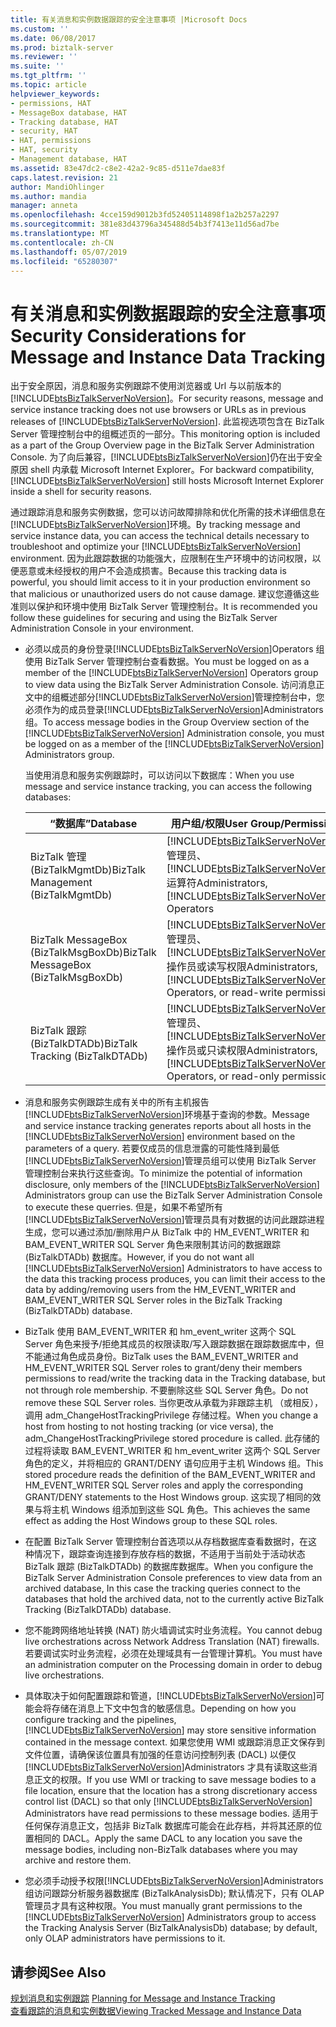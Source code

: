 ```yaml
---
title: 有关消息和实例数据跟踪的安全注意事项 |Microsoft Docs
ms.custom: ''
ms.date: 06/08/2017
ms.prod: biztalk-server
ms.reviewer: ''
ms.suite: ''
ms.tgt_pltfrm: ''
ms.topic: article
helpviewer_keywords:
- permissions, HAT
- MessageBox database, HAT
- Tracking database, HAT
- security, HAT
- HAT, permissions
- HAT, security
- Management database, HAT
ms.assetid: 83e47dc2-c8e2-42a2-9c85-d511e7dae83f
caps.latest.revision: 21
author: MandiOhlinger
ms.author: mandia
manager: anneta
ms.openlocfilehash: 4cce159d9012b3fd52405114898f1a2b257a2297
ms.sourcegitcommit: 381e83d43796a345488d54b3f7413e11d56ad7be
ms.translationtype: MT
ms.contentlocale: zh-CN
ms.lasthandoff: 05/07/2019
ms.locfileid: "65280307"
---
```

# <a name="security-considerations-for-message-and-instance-data-tracking"></a><span data-ttu-id="2f5bf-102">有关消息和实例数据跟踪的安全注意事项</span><span class="sxs-lookup"><span data-stu-id="2f5bf-102">Security Considerations for Message and Instance Data Tracking</span></span>
<span data-ttu-id="2f5bf-103">出于安全原因，消息和服务实例跟踪不使用浏览器或 Url 与以前版本的[!INCLUDE[btsBizTalkServerNoVersion](../includes/btsbiztalkservernoversion-md.md)]。</span><span class="sxs-lookup"><span data-stu-id="2f5bf-103">For security reasons, message and service instance tracking does not use browsers or URLs as in previous releases of [!INCLUDE[btsBizTalkServerNoVersion](../includes/btsbiztalkservernoversion-md.md)].</span></span> <span data-ttu-id="2f5bf-104">此监视选项包含在 BizTalk Server 管理控制台中的组概述页的一部分。</span><span class="sxs-lookup"><span data-stu-id="2f5bf-104">This monitoring option is included as a part of the Group Overview page in the BizTalk Server Administration Console.</span></span>  <span data-ttu-id="2f5bf-105">为了向后兼容，[!INCLUDE[btsBizTalkServerNoVersion](../includes/btsbiztalkservernoversion-md.md)]仍在出于安全原因 shell 内承载 Microsoft Internet Explorer。</span><span class="sxs-lookup"><span data-stu-id="2f5bf-105">For backward compatibility, [!INCLUDE[btsBizTalkServerNoVersion](../includes/btsbiztalkservernoversion-md.md)] still hosts Microsoft Internet Explorer inside a shell for security reasons.</span></span>  

 <span data-ttu-id="2f5bf-106">通过跟踪消息和服务实例数据，您可以访问故障排除和优化所需的技术详细信息在[!INCLUDE[btsBizTalkServerNoVersion](../includes/btsbiztalkservernoversion-md.md)]环境。</span><span class="sxs-lookup"><span data-stu-id="2f5bf-106">By tracking message and service instance data, you can access the technical details necessary to troubleshoot and optimize your [!INCLUDE[btsBizTalkServerNoVersion](../includes/btsbiztalkservernoversion-md.md)] environment.</span></span> <span data-ttu-id="2f5bf-107">因为此跟踪数据的功能强大，应限制在生产环境中的访问权限，以便恶意或未经授权的用户不会造成损害。</span><span class="sxs-lookup"><span data-stu-id="2f5bf-107">Because this tracking data is powerful, you should limit access to it in your production environment so that malicious or unauthorized users do not cause damage.</span></span> <span data-ttu-id="2f5bf-108">建议您遵循这些准则以保护和环境中使用 BizTalk Server 管理控制台。</span><span class="sxs-lookup"><span data-stu-id="2f5bf-108">It is recommended you follow these guidelines for securing and using the BizTalk Server Administration Console in your environment.</span></span>  

- <span data-ttu-id="2f5bf-109">必须以成员的身份登录[!INCLUDE[btsBizTalkServerNoVersion](../includes/btsbiztalkservernoversion-md.md)]Operators 组使用 BizTalk Server 管理控制台查看数据。</span><span class="sxs-lookup"><span data-stu-id="2f5bf-109">You must be logged on as a member of the [!INCLUDE[btsBizTalkServerNoVersion](../includes/btsbiztalkservernoversion-md.md)] Operators group to view data using the BizTalk Server Administration Console.</span></span> <span data-ttu-id="2f5bf-110">访问消息正文中的组概述部分[!INCLUDE[btsBizTalkServerNoVersion](../includes/btsbiztalkservernoversion-md.md)]管理控制台中，您必须作为的成员登录[!INCLUDE[btsBizTalkServerNoVersion](../includes/btsbiztalkservernoversion-md.md)]Administrators 组。</span><span class="sxs-lookup"><span data-stu-id="2f5bf-110">To access message bodies in the Group Overview section of the [!INCLUDE[btsBizTalkServerNoVersion](../includes/btsbiztalkservernoversion-md.md)] Administration console, you must be logged on as a member of the [!INCLUDE[btsBizTalkServerNoVersion](../includes/btsbiztalkservernoversion-md.md)] Administrators group.</span></span>  

   <span data-ttu-id="2f5bf-111">当使用消息和服务实例跟踪时，可以访问以下数据库：</span><span class="sxs-lookup"><span data-stu-id="2f5bf-111">When you use message and service instance tracking, you can access the following databases:</span></span>  


  |               <span data-ttu-id="2f5bf-112">“数据库”</span><span class="sxs-lookup"><span data-stu-id="2f5bf-112">Database</span></span>               |                                                                                                   <span data-ttu-id="2f5bf-113">用户组/权限</span><span class="sxs-lookup"><span data-stu-id="2f5bf-113">User Group/Permissions</span></span>                                                                                                   |
  |--------------------------------------|----------------------------------------------------------------------------------------------------------------------------------------------------------------------------------------------------------------------------|
  |  <span data-ttu-id="2f5bf-114">BizTalk 管理 (BizTalkMgmtDb)</span><span class="sxs-lookup"><span data-stu-id="2f5bf-114">BizTalk Management (BizTalkMgmtDb)</span></span>  |              [!INCLUDE[btsBizTalkServerNoVersion](../includes/btsbiztalkservernoversion-md.md)] <span data-ttu-id="2f5bf-115">管理员、[!INCLUDE[btsBizTalkServerNoVersion](../includes/btsbiztalkservernoversion-md.md)]运算符</span><span class="sxs-lookup"><span data-stu-id="2f5bf-115">Administrators, [!INCLUDE[btsBizTalkServerNoVersion](../includes/btsbiztalkservernoversion-md.md)] Operators</span></span>               |
  | <span data-ttu-id="2f5bf-116">BizTalk MessageBox (BizTalkMsgBoxDb)</span><span class="sxs-lookup"><span data-stu-id="2f5bf-116">BizTalk MessageBox (BizTalkMsgBoxDb)</span></span> | [!INCLUDE[btsBizTalkServerNoVersion](../includes/btsbiztalkservernoversion-md.md)] <span data-ttu-id="2f5bf-117">管理员、[!INCLUDE[btsBizTalkServerNoVersion](../includes/btsbiztalkservernoversion-md.md)]操作员或读写权限</span><span class="sxs-lookup"><span data-stu-id="2f5bf-117">Administrators, [!INCLUDE[btsBizTalkServerNoVersion](../includes/btsbiztalkservernoversion-md.md)] Operators, or read-write permissions</span></span> |
  |   <span data-ttu-id="2f5bf-118">BizTalk 跟踪 (BizTalkDTADb)</span><span class="sxs-lookup"><span data-stu-id="2f5bf-118">BizTalk Tracking (BizTalkDTADb)</span></span>    | [!INCLUDE[btsBizTalkServerNoVersion](../includes/btsbiztalkservernoversion-md.md)] <span data-ttu-id="2f5bf-119">管理员、[!INCLUDE[btsBizTalkServerNoVersion](../includes/btsbiztalkservernoversion-md.md)]操作员或只读权限</span><span class="sxs-lookup"><span data-stu-id="2f5bf-119">Administrators, [!INCLUDE[btsBizTalkServerNoVersion](../includes/btsbiztalkservernoversion-md.md)] Operators, or read-only permissions</span></span>  |


- <span data-ttu-id="2f5bf-120">消息和服务实例跟踪生成有关中的所有主机报告[!INCLUDE[btsBizTalkServerNoVersion](../includes/btsbiztalkservernoversion-md.md)]环境基于查询的参数。</span><span class="sxs-lookup"><span data-stu-id="2f5bf-120">Message and service instance tracking generates reports about all hosts in the [!INCLUDE[btsBizTalkServerNoVersion](../includes/btsbiztalkservernoversion-md.md)] environment based on the parameters of a query.</span></span> <span data-ttu-id="2f5bf-121">若要仅成员的信息泄露的可能性降到最低[!INCLUDE[btsBizTalkServerNoVersion](../includes/btsbiztalkservernoversion-md.md)]管理员组可以使用 BizTalk Server 管理控制台来执行这些查询。</span><span class="sxs-lookup"><span data-stu-id="2f5bf-121">To minimize the potential of information disclosure, only members of the [!INCLUDE[btsBizTalkServerNoVersion](../includes/btsbiztalkservernoversion-md.md)] Administrators group can use the BizTalk Server Administration Console to execute these querries.</span></span> <span data-ttu-id="2f5bf-122">但是，如果不希望所有[!INCLUDE[btsBizTalkServerNoVersion](../includes/btsbiztalkservernoversion-md.md)]管理员具有对数据的访问此跟踪进程生成，您可以通过添加/删除用户从 BizTalk 中的 HM_EVENT_WRITER 和 BAM_EVENT_WRITER SQL Server 角色来限制其访问的数据跟踪 (BizTalkDTADb) 数据库。</span><span class="sxs-lookup"><span data-stu-id="2f5bf-122">However, if you do not want all [!INCLUDE[btsBizTalkServerNoVersion](../includes/btsbiztalkservernoversion-md.md)] Administrators to have access to the data this tracking process produces, you can limit their access to the data by adding/removing users from the HM_EVENT_WRITER and BAM_EVENT_WRITER SQL Server roles in the BizTalk Tracking (BizTalkDTADb) database.</span></span>  

- <span data-ttu-id="2f5bf-123">BizTalk 使用 BAM_EVENT_WRITER 和 hm_event_writer 这两个 SQL Server 角色来授予/拒绝其成员的权限读取/写入跟踪数据在跟踪数据库中，但不能通过角色成员身份。</span><span class="sxs-lookup"><span data-stu-id="2f5bf-123">BizTalk uses the BAM_EVENT_WRITER and HM_EVENT_WRITER SQL Server roles to grant/deny their members permissions to read/write the tracking data in the Tracking database, but not through role membership.</span></span> <span data-ttu-id="2f5bf-124">不要删除这些 SQL Server 角色。</span><span class="sxs-lookup"><span data-stu-id="2f5bf-124">Do not remove these SQL Server roles.</span></span> <span data-ttu-id="2f5bf-125">当你更改从承载为非跟踪主机 （或相反），调用 adm_ChangeHostTrackingPrivilege 存储过程。</span><span class="sxs-lookup"><span data-stu-id="2f5bf-125">When you change a host from hosting to not hosting tracking (or vice versa), the adm_ChangeHostTrackingPrivilege stored procedure is called.</span></span> <span data-ttu-id="2f5bf-126">此存储的过程将读取 BAM_EVENT_WRITER 和 hm_event_writer 这两个 SQL Server 角色的定义，并将相应的 GRANT/DENY 语句应用于主机 Windows 组。</span><span class="sxs-lookup"><span data-stu-id="2f5bf-126">This stored procedure reads the definition of the BAM_EVENT_WRITER and HM_EVENT_WRITER SQL Server roles and apply the corresponding GRANT/DENY statements to the Host Windows group.</span></span> <span data-ttu-id="2f5bf-127">这实现了相同的效果与将主机 Windows 组添加到这些 SQL 角色。</span><span class="sxs-lookup"><span data-stu-id="2f5bf-127">This achieves the same effect as adding the Host Windows group to these SQL roles.</span></span>  

- <span data-ttu-id="2f5bf-128">在配置 BizTalk Server 管理控制台首选项以从存档数据库查看数据时，在这种情况下，跟踪查询连接到存放存档的数据，不适用于当前处于活动状态 BizTalk 跟踪 (BizTalkDTADb) 的数据库数据库。</span><span class="sxs-lookup"><span data-stu-id="2f5bf-128">When you configure the BizTalk Server Administration Console preferences to view data from an archived database, In this case the tracking queries connect to the databases that hold the archived data, not to the currently active BizTalk Tracking (BizTalkDTADb) database.</span></span>  

- <span data-ttu-id="2f5bf-129">您不能跨网络地址转换 (NAT) 防火墙调试实时业务流程。</span><span class="sxs-lookup"><span data-stu-id="2f5bf-129">You cannot debug live orchestrations across Network Address Translation (NAT) firewalls.</span></span> <span data-ttu-id="2f5bf-130">若要调试实时业务流程，必须在处理域具有一台管理计算机。</span><span class="sxs-lookup"><span data-stu-id="2f5bf-130">You must have an administration computer on the Processing domain in order to debug live orchestrations.</span></span>  

- <span data-ttu-id="2f5bf-131">具体取决于如何配置跟踪和管道，[!INCLUDE[btsBizTalkServerNoVersion](../includes/btsbiztalkservernoversion-md.md)]可能会将存储在消息上下文中包含的敏感信息。</span><span class="sxs-lookup"><span data-stu-id="2f5bf-131">Depending on how you configure tracking and the pipelines, [!INCLUDE[btsBizTalkServerNoVersion](../includes/btsbiztalkservernoversion-md.md)] may store sensitive information contained in the message context.</span></span> <span data-ttu-id="2f5bf-132">如果您使用 WMI 或跟踪消息正文保存到文件位置，请确保该位置具有加强的任意访问控制列表 (DACL) 以便仅[!INCLUDE[btsBizTalkServerNoVersion](../includes/btsbiztalkservernoversion-md.md)]Administrators 才具有读取这些消息正文的权限。</span><span class="sxs-lookup"><span data-stu-id="2f5bf-132">If you use WMI or tracking to save message bodies to a file location, ensure that the location has a strong discretionary access control list (DACL) so that only [!INCLUDE[btsBizTalkServerNoVersion](../includes/btsbiztalkservernoversion-md.md)] Administrators have read permissions to these message bodies.</span></span> <span data-ttu-id="2f5bf-133">适用于任何保存消息正文，包括非 BizTalk 数据库可能会在此存档，并将其还原的位置相同的 DACL。</span><span class="sxs-lookup"><span data-stu-id="2f5bf-133">Apply the same DACL to any location you save the message bodies, including non-BizTalk databases where you may archive and restore them.</span></span>  

- <span data-ttu-id="2f5bf-134">您必须手动授予权限[!INCLUDE[btsBizTalkServerNoVersion](../includes/btsbiztalkservernoversion-md.md)]Administrators 组访问跟踪分析服务器数据库 (BizTalkAnalysisDb); 默认情况下，只有 OLAP 管理员才具有这种权限。</span><span class="sxs-lookup"><span data-stu-id="2f5bf-134">You must manually grant permissions to the [!INCLUDE[btsBizTalkServerNoVersion](../includes/btsbiztalkservernoversion-md.md)] Administrators group to access the Tracking Analysis Server (BizTalkAnalysisDb) database; by default, only OLAP administrators have permissions to it.</span></span>  

## <a name="see-also"></a><span data-ttu-id="2f5bf-135">请参阅</span><span class="sxs-lookup"><span data-stu-id="2f5bf-135">See Also</span></span>  
 <span data-ttu-id="2f5bf-136">[规划消息和实例跟踪](../core/planning-for-message-and-instance-tracking.md) </span><span class="sxs-lookup"><span data-stu-id="2f5bf-136">[Planning for Message and Instance Tracking](../core/planning-for-message-and-instance-tracking.md) </span></span>  
 [<span data-ttu-id="2f5bf-137">查看跟踪的消息和实例数据</span><span class="sxs-lookup"><span data-stu-id="2f5bf-137">Viewing Tracked Message and Instance Data</span></span>](../core/viewing-tracked-message-and-instance-data.md)